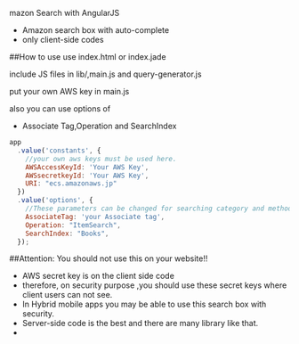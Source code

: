mazon Search with AngularJS

* Amazon search box with auto-complete 
* only client-side codes 

##How to use
use index.html or index.jade

include JS files in lib/,main.js and query-generator.js

put your own AWS key in main.js 

also you can use options of

* Associate Tag,Operation and SearchIndex

```main.js
app
  .value('constants', {
    //your own aws keys must be used here.
    AWSAccessKeyId: 'Your AWS Key',
    AWSsecretkeyId: 'Your AWS Key',
    URI: "ecs.amazonaws.jp"
  })  
  .value('options', {
    //These parameters can be changed for searching category and methods
    AssociateTag: 'your Associate tag',
    Operation: "ItemSearch",
    SearchIndex: "Books",
  });
``` 



##Attention: You should not use this on your website!!

* AWS secret key is on the client side code
* therefore, on security purpose ,you should use these secret keys where client users can not see.
* In Hybrid mobile apps you may be able to use this search box with security.
* Server-side code is the best and there are many library like that.
* 
